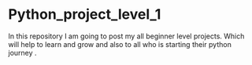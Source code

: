 # Python_project_level_1
In this repository I am going to post my all beginner level projects. Which will help to learn and grow and also to all who is starting their python journey .
